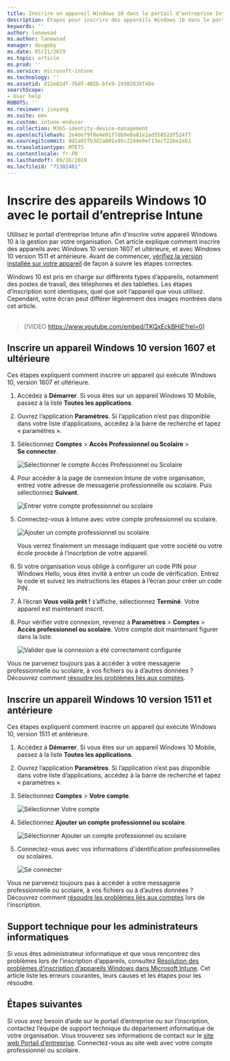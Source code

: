 ```yaml
---
title: Inscrire un appareil Windows 10 dans le portail d’entreprise Intune | Microsoft Docs
description: Étapes pour inscrire des appareils Windows 10 dans le portail d’entreprise Intune
keywords: ''
author: lenewsad
ms.author: lanewsad
manager: dougeby
ms.date: 05/21/2019
ms.topic: article
ms.prod: ''
ms.service: microsoft-intune
ms.technology: ''
ms.assetid: 812e82df-76df-402b-bfe9-29302838f40e
searchScope:
- User help
ROBOTS: ''
ms.reviewer: jieyang
ms.suite: ems
ms.custom: intune-enduser
ms.collection: M365-identity-device-management
ms.openlocfilehash: 2e4def9f0e4e91f7db9e0a81e2ad55852df524f7
ms.sourcegitcommit: 0d1a02fb3d2a801a95c2244e9ef13ecf22be2eb1
ms.translationtype: MTE75
ms.contentlocale: fr-FR
ms.lasthandoff: 09/26/2019
ms.locfileid: "71302461"
---
```

# <a name="enroll-windows-10-devices-with-intune-company-portal"></a>Inscrire des appareils Windows 10 avec le portail d’entreprise Intune

Utilisez le portail d’entreprise Intune afin d’inscrire votre appareil Windows 10 à la gestion par votre organisation. Cet article explique comment inscrire des appareils avec Windows 10 version 1607 et ultérieure, et avec Windows 10 version 1511 et antérieure. Avant de commencer, [vérifiez la version installée sur votre appareil](windows-enrollment-company-portal.md#find-windows-10-version-number) de façon à suivre les étapes correctes.  

Windows 10 est pris en charge sur différents types d’appareils, notamment des postes de travail, des téléphones et des tablettes. Les étapes d’inscription sont identiques, quel que soit l’appareil que vous utilisez. Cependant, votre écran peut différer légèrement des images montrées dans cet article.  
</br>
> [!VIDEO https://www.youtube.com/embed/TKQxEckBHiE?rel=0]

## <a name="enroll-windows-10-version-1607-and-later-device"></a>Inscrire un appareil Windows 10 version 1607 et ultérieure 
Ces étapes expliquent comment inscrire un appareil qui exécute Windows 10, version 1607 et ultérieure.  

1. Accédez à **Démarrer**. Si vous êtes sur un appareil Windows 10 Mobile, passez à la liste **Toutes les applications**.

2. Ouvrez l’application **Paramètres**. Si l’application n’est pas disponible dans votre liste d’applications, accédez à la barre de recherche et tapez « paramètres ».

3. Sélectionnez **Comptes** > **Accès Professionnel ou Scolaire** > **Se connecter**.  


    ![Sélectionner le compte Accès Professionnel ou Scolaire](./media/w10-enroll-rs1-connect-to-work-or-school.png)  

4. Pour accéder à la page de connexion Intune de votre organisation, entrez votre adresse de messagerie professionnelle ou scolaire. Puis sélectionnez **Suivant**.  


   ![Entrer votre compte professionnel ou scolaire](./media/w10-enroll-rs1-set-up-work-or-school-account.png)  

5. Connectez-vous à Intune avec votre compte professionnel ou scolaire.  


    ![Ajouter un compte professionnel ou scolaire](./media/w10-enroll-rs1-enter-your-credentials.png)  

    Vous verrez finalement un message indiquant que votre société ou votre école procède à l’inscription de votre appareil.

6. Si votre organisation vous oblige à configurer un code PIN pour Windows Hello, vous êtes invité à entrer un code de vérification. Entrez le code et suivez les instructions les étapes à l’écran pour créer un code PIN.  

7. À l’écran **Vous voilà prêt !** s’affiche, sélectionnez **Terminé**. Votre appareil est maintenant inscrit.  

8. Pour vérifier votre connexion, revenez à **Paramètres** > **Comptes** > **Accès professionnel ou scolaire**.  Votre compte doit maintenant figurer dans la liste.  


    ![Valider que la connexion a été correctement configurée](./media/w10-enroll-rs1-validate-successful-enrollment.png)  

Vous ne parvenez toujours pas à accéder à votre messagerie professionnelle ou scolaire, à vos fichiers ou à d’autres données ? Découvrez comment [résoudre les problèmes liés aux comptes](troubleshoot-your-windows-10-device-windows.md#troubleshooting-steps-to-follow-if-you-see-access-work-or-school).  

## <a name="enroll-windows-10-version-1511-and-earlier-device"></a>Inscrire un appareil Windows 10 version 1511 et antérieure  
Ces étapes expliquent comment inscrire un appareil qui exécute Windows 10, version 1511 et antérieure.  

1. Accédez à **Démarrer**. Si vous êtes sur un appareil Windows 10 Mobile, passez à la liste **Toutes les applications**.

2. Ouvrez l’application **Paramètres**. Si l’application n’est pas disponible dans votre liste d’applications, accédez à la barre de recherche et tapez « paramètres ».

3. Sélectionnez **Comptes** > **Votre compte**.  


    ![Sélectionner Votre compte](./media/W10-enroll-2-accounts-your-account.png)  

5. Sélectionnez **Ajouter un compte professionnel ou scolaire**.  


    ![Sélectionner Ajouter un compte professionnel ou scolaire](./media/w10-enroll-3-add-work-school-acct.png)  

6. Connectez-vous avec vos informations d'identification professionnelles ou scolaires.  


    ![Se connecter](./media/W10-enroll-4-sign-in.png)  

Vous ne parvenez toujours pas à accéder à votre messagerie professionnelle ou scolaire, à vos fichiers ou à d’autres données ? Découvrez comment [résoudre les problèmes liés aux comptes](troubleshoot-your-windows-10-device-windows.md#troubleshooting-steps-to-follow-if-you-see-your-account) lors de l’inscription.  

## <a name="it-administrator-support"></a>Support technique pour les administrateurs informatiques   

Si vous êtes administrateur informatique et que vous rencontrez des problèmes lors de l’inscription d’appareils, consultez [Résolution des problèmes d’inscription d’appareils Windows dans Microsoft Intune](https://support.microsoft.com/help/4469913). Cet article liste les erreurs courantes, leurs causes et les étapes pour les résoudre. 

## <a name="next-steps"></a>Étapes suivantes  
Si vous avez besoin d’aide sur le portail d’entreprise ou sur l’inscription, contactez l’équipe de support technique du département informatique de votre organisation. Vous trouverez ses informations de contact sur le [site web Portail d’entreprise](https://go.microsoft.com/fwlink/?linkid=2010980). Connectez-vous au site web avec votre compte professionnel ou scolaire.  

 

